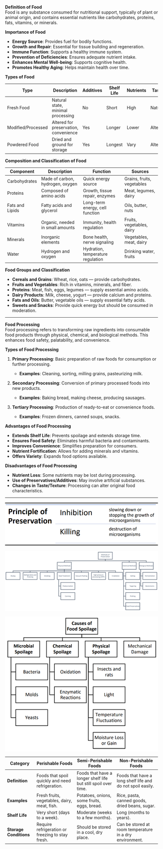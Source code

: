 
**Definition of Food**  
Food is any substance consumed for nutritional support, typically of plant or animal origin, and contains essential nutrients like carbohydrates, proteins, fats, vitamins, or minerals.


**Importance of Food**  
- **Energy Source**: Provides fuel for bodily functions.
- **Growth and Repair**: Essential for tissue building and regeneration.
- **Immune Function**: Supports a healthy immune system.
- **Prevention of Deficiencies**: Ensures adequate nutrient intake.
- **Enhances Mental Well-being**: Supports cognitive health.
- **Promotes Healthy Aging**: Helps maintain health over time.


**Types of Food**  

| Type           | Description                          | Additives | Shelf Life | Nutrients | Taste    | Convenience    | Reconstitution Required | Storage  |
|----------------|--------------------------------------|-----------|------------|-----------|----------|----------------|-------------------------|----------|
| Fresh Food     | Natural state, minimal processing    | No        | Short      | High      | Natural  | Non-Convenient | No, just cooking        | Difficult|
| Modified/Processed | Altered for preservation, convenience | Yes       | Longer     | Lower     | Altered  | Convenient     | No                      | Easy     |
| Powdered Food  | Dried and ground for storage         | Yes       | Longest    | Vary      | Altered  | Convenient     | Yes                     | Easy     |


**Composition and Classification of Food**  

| Component      | Description                           | Function                            | Sources                  |
|----------------|---------------------------------------|-------------------------------------|--------------------------|
| Carbohydrates  | Made of carbon, hydrogen, oxygen      | Quick energy source                 | Grains, fruits, vegetables|
| Proteins       | Composed of amino acids               | Growth, tissue repair, enzymes      | Meat, legumes, dairy     |
| Fats and Lipids| Fatty acids and glycerol              | Long-term energy, cell function     | Oils, butter, nuts       |
| Vitamins       | Organic, needed in small amounts      | Immunity, health regulation         | Fruits, vegetables, dairy|
| Minerals       | Inorganic elements                    | Bone health, nerve signaling        | Vegetables, meat, dairy  |
| Water          | Hydrogen and oxygen                   | Hydration, temperature regulation   | Drinking water, fruits   |


**Food Groups and Classification**  
- **Cereals and Grains**: Wheat, rice, oats — provide carbohydrates.
- **Fruits and Vegetables**: Rich in vitamins, minerals, and fiber.
- **Proteins**: Meat, fish, eggs, legumes — supply essential amino acids.
- **Dairy Products**: Milk, cheese, yogurt — provide calcium and proteins.
- **Fats and Oils**: Butter, vegetable oils — supply essential fatty acids.
- **Sweets and Snacks**: Provide quick energy but should be consumed in moderation.

---

**Food Processing**  
Food processing refers to transforming raw ingredients into consumable food products through physical, chemical, and biological methods. This enhances food safety, palatability, and convenience.


**Types of Food Processing**  

1. **Primary Processing**: Basic preparation of raw foods for consumption or further processing.  
   - **Examples**: Cleaning, sorting, milling grains, pasteurizing milk.

2. **Secondary Processing**: Conversion of primary processed foods into new products.  
   - **Examples**: Baking bread, making cheese, producing sausages.

3. **Tertiary Processing**: Production of ready-to-eat or convenience foods.  
   - **Examples**: Frozen dinners, canned soups, snacks.


**Advantages of Food Processing**  
- **Extends Shelf Life**: Prevents spoilage and extends storage time.
- **Ensures Food Safety**: Eliminates harmful bacteria and contaminants.
- **Improves Convenience**: Simplifies preparation for consumers.
- **Nutrient Fortification**: Allows for adding minerals and vitamins.
- **Offers Variety**: Expands food options available.


**Disadvantages of Food Processing**  
- **Nutrient Loss**: Some nutrients may be lost during processing.
- **Use of Preservatives/Additives**: May involve artificial substances.
- **Changes in Taste/Texture**: Processing can alter original food characteristics.

---


![Food Preservation Methods](https://github.com/ParitKansal/Food_technology/blob/main/Untitled1.png)

![](https://github.com/ParitKansal/Food_technology/blob/main/Untitled2.png)

![](https://github.com/ParitKansal/Food_technology/blob/main/Untitled3.png)

| **Category**           | **Perishable Foods**                 | **Semi-Perishable Foods**         | **Non-Perishable Foods**           |
|------------------------|--------------------------------------|-----------------------------------|------------------------------------|
| **Definition**         | Foods that spoil quickly and need refrigeration. | Foods that have a longer shelf life but still spoil over time. | Foods that have a long shelf life and do not spoil easily. |
| **Examples**           | Fresh fruits, vegetables, dairy, meat, fish. | Potatoes, onions, some fruits, eggs, bread. | Rice, pasta, canned goods, dried beans, sugar. |
| **Shelf Life**         | Very short (days to a week).        | Moderate (weeks to a few months). | Long (months to years).           |
| **Storage Conditions** | Require refrigeration or freezing to stay fresh. | Should be stored in a cool, dry place. | Can be stored at room temperature in a dry environment. |

